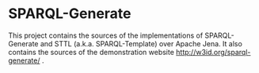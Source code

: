 # SPARQL-Generate

This project contains the sources of the implementations of SPARQL-Generate and STTL (a.k.a. SPARQL-Template) over Apache Jena. It also contains the sources of the demonstration website http://w3id.org/sparql-generate/ .




